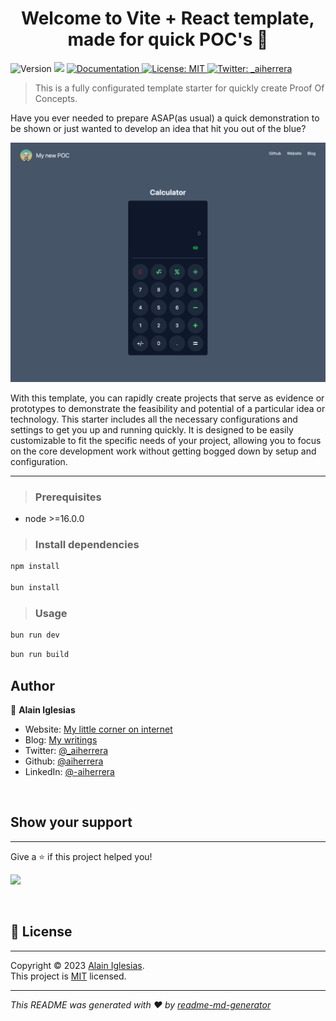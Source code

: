 <h1 align="center">Welcome to Vite + React template, made for quick POC's 👋</h1>
<p>
  <img alt="Version" src="https://img.shields.io/badge/version-0.0.0-blue.svg?cacheSeconds=2592000" />
  <img src="https://img.shields.io/badge/node-%3E%3D16.0.0-blue.svg" />
  <a href="https://github.com/aiherrera" target="_blank">
    <img alt="Documentation" src="https://img.shields.io/badge/documentation-yes-brightgreen.svg" />
  </a>
  <a href="https://github.com/aiherrera/aiherrera-turborepo-template/LICENSE" target="_blank">
    <img alt="License: MIT" src="https://img.shields.io/badge/License-MIT-yellow.svg" />
  </a>
  <a href="https://twitter.com/_aiherrera/" target="_blank">
    <img alt="Twitter: _aiherrera" src="https://img.shields.io/badge/follow-%40_aiherrera-1DA1F2?logo=twitter&style=social" />
  </a>
</p>

> This is a fully configurated template starter for quickly create Proof Of Concepts.

Have you ever needed to prepare ASAP(as usual) a quick demonstration to be shown or just wanted to develop an idea that hit you out of the blue?

![Preview Image](https://github.com/aiherrera/vite-react-starter-template/blob/development/public/example.png?raw=true)

With this template, you can rapidly create projects that serve as evidence or prototypes to demonstrate the feasibility and potential of a particular idea or technology. This starter includes all the necessary configurations and settings to get you up and running quickly. It is designed to be easily customizable to fit the specific needs of your project, allowing you to focus on the core development work without getting bogged down by setup and configuration.

---

> ### Prerequisites

- node >=16.0.0

> ### Install dependencies

```sh
npm install

bun install
```

> ### Usage

```sh
bun run dev
```

```sh
bun run build
```

## Author

👤 **Alain Iglesias**

- Website: [My little corner on internet](https://aiherrera.com)
- Blog: [My writings](https://blog.aiherrera.com)
- Twitter: [@\_aiherrera](https://twitter.com/_aiherrera)
- Github: [@aiherrera](https://github.com/aiherrera)
- LinkedIn: [@-aiherrera](https://linkedin.com/in/-aiherrera)

&ensp;

## Show your support

---

Give a ⭐️ if this project helped you!

<a href="https://www.patreon.com/user?u=87542399">
  <img src="https://c5.patreon.com/external/logo/become_a_patron_button@2x.png" width="160">
</a>

&ensp;

## 📝 License

---

Copyright © 2023 [Alain Iglesias](https://github.com/aiherrera).<br />
This project is [MIT](https://github.com/aiherrera/aiherrera-turborepo-template/LICENSE.md) licensed.

---

_This README was generated with ❤️ by [readme-md-generator](https://github.com/kefranabg/readme-md-generator)_
